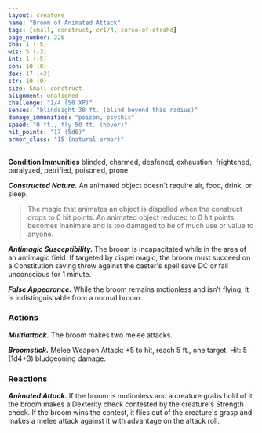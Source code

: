 ```yaml
---
layout: creature
name: "Broom of Animated Attack"
tags: [small, construct, cr1/4, curse-of-strahd]
page_number: 226
cha: 1 (-5)
wis: 5 (-3)
int: 1 (-5)
con: 10 (0)
dex: 17 (+3)
str: 10 (0)
size: Small construct
alignment: unaligned
challenge: "1/4 (50 XP)"
senses: "blindsight 30 ft. (blind beyond this radius)"
damage_immunities: "poison, psychic"
speed: "0 ft., fly 50 ft. (hover)"
hit_points: "17 (5d6)"
armor_class: "15 (natural armor)"
---
```


**Condition Immunities** blinded, charmed, deafened, exhaustion, frightened, paralyzed, petrified, poisoned, prone

***Constructed Nature.*** An animated object doesn't require air, food, drink, or sleep.

>The magic that animates an object is dispelled when the construct drops to 0 hit points. An animated object reduced to 0 hit points becomes inanimate and is too damaged to be of much use or value to anyone.

***Antimagic Susceptibility.*** The broom is incapacitated while in the area of an antimagic field. If targeted by dispel magic, the broom must succeed on a Constitution saving throw against the caster's spell save DC or fall unconscious for 1 minute.

***False Appearance.*** While the broom remains motionless and isn't flying, it is indistinguishable from a normal broom.

### Actions

***Multiattack.*** The broom makes two melee attacks.

***Broomstick.*** Melee Weapon Attack: +5 to hit, reach 5 ft., one target. Hit: 5 (1d4+3) bludgeoning damage.

### Reactions

***Animated Attack.*** If the broom is motionless and a creature grabs hold of it, the broom makes a Dexterity check contested by the creature's Strength check. If the broom wins the contest, it flies out of the creature's grasp and makes a melee attack against it with advantage on the attack roll.